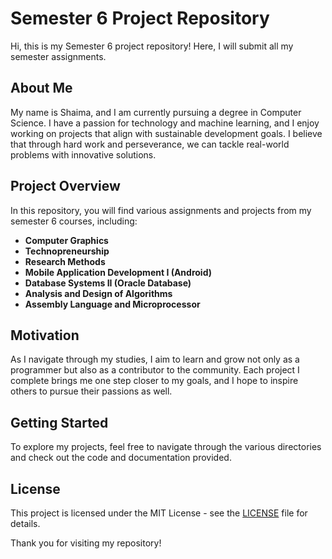 # Semester 6 Project Repository

Hi, this is my Semester 6 project repository! Here, I will submit all my semester assignments.

## About Me
My name is Shaima, and I am currently pursuing a degree in Computer Science. I have a passion for technology and machine learning, and I enjoy working on projects that align with sustainable development goals. I believe that through hard work and perseverance, we can tackle real-world problems with innovative solutions.

## Project Overview
In this repository, you will find various assignments and projects from my semester 6 courses, including:
- **Computer Graphics**
- **Technopreneurship**
- **Research Methods**
- **Mobile Application Development I (Android)**
- **Database Systems II (Oracle Database)**
- **Analysis and Design of Algorithms**
- **Assembly Language and Microprocessor**

## Motivation
As I navigate through my studies, I aim to learn and grow not only as a programmer but also as a contributor to the community. Each project I complete brings me one step closer to my goals, and I hope to inspire others to pursue their passions as well.

## Getting Started
To explore my projects, feel free to navigate through the various directories and check out the code and documentation provided.

## License
This project is licensed under the MIT License - see the [LICENSE](LICENSE) file for details.

Thank you for visiting my repository!
